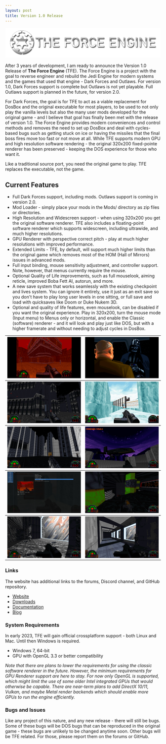 ```yaml
---
layout: post
title: Version 1.0 Release
---
```

<img src="https://github.com/TheForceEngine/TheForceEngine.github.io/blob/master/images/TransparentLogo.png?raw=true" alt="Logo" class="inline"/>

After 3 years of development, I am ready to announce the Version 1.0 Release of **The Force Engine** (TFE). The Force Engine is a project with the goal to reverse engineer and rebuild the Jedi Engine for modern systems and the games that used that engine - Dark Forces and Outlaws. For version 1.0, Dark Forces support is complete but Outlaws is not yet playable. Full Outlaws support is planned in the future, for version 2.0.

For Dark Forces, the goal is for TFE to act as a viable replacement for DosBox and the original executable for most players, to be used to not only play the vanilla levels but also the many user mods developed for the original game - and I believe that goal has finally been met with the release of version 1.0. The Force Engine provides modern conveniences and control methods and removes the need to set up DosBox and deal with cycles-based bugs such as getting stuck on ice or having the missiles that the final boss fires move too fast or not move at all. While TFE supports modern GPU and high resolution software rendering - the original 320x200 fixed-pointe renderer has been preserved - keeping the DOS experience for those who want it.

Like a traditional source port, you need the original game to play. TFE replaces the executable, not the game.

## Current Features
* Full Dark Forces support, including mods. Outlaws support is coming in version 2.0.
* Mod Loader - simply place your mods in the Mods/ directory as zip files or directories.
* High Resolution and Widescreen support - when using 320x200 you get the original software renderer. TFE also includes a floating-point software renderer which supports widescreen, including ultrawide, and much higher resolutions.
* GPU Renderer with perspective correct pitch - play at much higher resolutions with improved performance.
* Extended Limits - TFE, by default, will support much higher limits than the original game which removes most of the HOM (Hall of Mirrors) issues in advanced mods.
* Full input binding, mouse sensitivity adjustment, and controller support. Note, however, that menus currently require the mouse.
* Optional Quality of Life improvements, such as full mouselook, aiming reticle, improved Boba Fett AI, autorun, and more.
* A new save system that works seamlessly with the existing checkpoint and lives system. You can ignore it entirely, use it just as an exit save so you don't have to play long user levels in one sitting, or full save and load with quicksaves like Doom or Duke Nukem 3D.
* Optional and quality of life features, even mouselook, can be disabled if you want the original experience. Play in 320x200, turn the mouse mode (Input menu) to Menus only or horizontal, and enable the Classic (software) renderer - and it will look and play just like DOS, but with a higher framerate and without needing to adjust cycles in DosBox.

<table style="width:100%">
  <tr>
    <th><a href="https://github.com/TheForceEngine/TheForceEngine.github.io/blob/master/screenshots/media1.jpg?raw=true" class="inline"><img src="https://github.com/TheForceEngine/TheForceEngine.github.io/blob/master/screenshots/media1.jpg?raw=true" alt="media1" class="inline"/></a></th>
    <th><a href="https://github.com/TheForceEngine/TheForceEngine.github.io/blob/master/screenshots/media2.jpg?raw=true" class="inline"><img src="https://github.com/TheForceEngine/TheForceEngine.github.io/blob/master/screenshots/media2.jpg?raw=true" alt="media2" class="inline"/></a></th>
  </tr>
  <tr>
    <th><a href="https://github.com/TheForceEngine/TheForceEngine.github.io/blob/master/screenshots/media3.jpg?raw=true" class="inline"><img src="https://github.com/TheForceEngine/TheForceEngine.github.io/blob/master/screenshots/media3.jpg?raw=true" alt="media3" class="inline"/></a></th>
    <th><a href="https://github.com/TheForceEngine/TheForceEngine.github.io/blob/master/screenshots/media4.jpg?raw=true" class="inline"><img src="https://github.com/TheForceEngine/TheForceEngine.github.io/blob/master/screenshots/media4.jpg?raw=true" alt="media4" class="inline"/></a></th>
  </tr>
  <tr>
    <th><a href="https://github.com/TheForceEngine/TheForceEngine.github.io/blob/master/screenshots/media5.jpg?raw=true" class="inline"><img src="https://github.com/TheForceEngine/TheForceEngine.github.io/blob/master/screenshots/media5.jpg?raw=true" alt="media5" class="inline"/></a></th>
    <th><a href="https://github.com/TheForceEngine/TheForceEngine.github.io/blob/master/screenshots/media6.jpg?raw=true" class="inline"><img src="https://github.com/TheForceEngine/TheForceEngine.github.io/blob/master/screenshots/media6.jpg?raw=true" alt="media6" class="inline"/></a></th>
  </tr>
  <tr>
    <th><a href="https://github.com/TheForceEngine/TheForceEngine.github.io/blob/master/screenshots/media7.jpg?raw=true" class="inline"><img src="https://github.com/TheForceEngine/TheForceEngine.github.io/blob/master/screenshots/media7.jpg?raw=true" alt="media7" class="inline"/></a></th>
    <th><a href="https://github.com/TheForceEngine/TheForceEngine.github.io/blob/master/screenshots/media8.jpg?raw=true" class="inline"><img src="https://github.com/TheForceEngine/TheForceEngine.github.io/blob/master/screenshots/media8.jpg?raw=true" alt="media8" class="inline"/></a></th>
  </tr>
  <tr>
    <th><a href="https://github.com/TheForceEngine/TheForceEngine.github.io/blob/master/screenshots/media9.jpg?raw=true" class="inline"><img src="https://github.com/TheForceEngine/TheForceEngine.github.io/blob/master/screenshots/media9.jpg?raw=true" alt="media9" class="inline"/></a></th>
    <th><a href="https://github.com/TheForceEngine/TheForceEngine.github.io/blob/master/screenshots/media10.jpg?raw=true" class="inline"><img src="https://github.com/TheForceEngine/TheForceEngine.github.io/blob/master/screenshots/media10.jpg?raw=true" alt="media10" class="inline"/></a></th>
  </tr>
</table>

### Links
The website has additional links to the forums, Discord channel, and GitHub repository.
* <a href="https://theforceengine.github.io/">Website</a>
* <a href="https://theforceengine.github.io/downloads.html">Downloads</a>
* <a href="https://theforceengine.github.io/Documentation.html">Documentation</a>
* <a href="https://theforceengine.github.io/blog.html">Blog</a>

### System Requirements
In early 2023, TFE will gain official crossplatform support - both Linux and Mac. Until then Windows is required.
* Windows 7, 64-bit
* GPU with OpenGL 3.3 or better compatibility

*Note that there are plans to lower the requirements for using the classic software renderer in the future. However, the minimum requirements for GPU Renderer support are here to stay. For now only OpenGL is supported, which might limit the use of some older Intel integrated GPUs that would otherwise be capable. There are near-term plans to add DirectX 10/11, Vulkan, and maybe Metal render backends which should enable more GPUs to run the engine efficiently.*

### Bugs and Issues
Like any project of this nature, and any new release - there will still be bugs. Some of these bugs will be DOS bugs that can be reproduced in the original game - these bugs are unlikely to be changed anytime soon. Other bugs will be TFE related. For those, please report them on the forums or GitHub.
